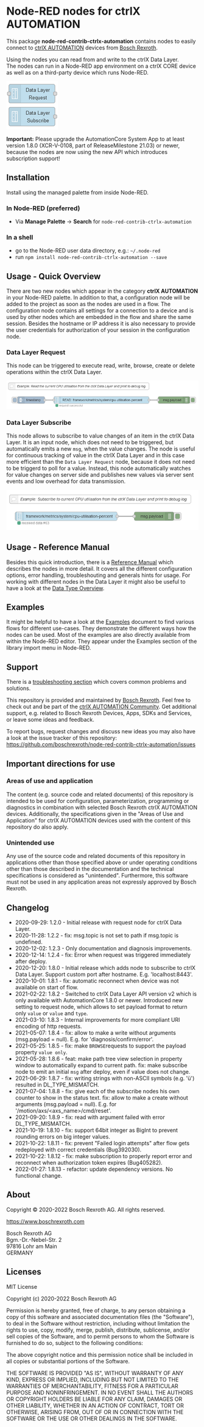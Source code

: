 # Node-RED nodes for ctrlX AUTOMATION

This package **node-red-contrib-ctrlx-automation** contains nodes to easily connect to [ctrlX AUTOMATION](https://www.ctrlx-automation.com/) devices from [Bosch Rexroth](https://www.boschrexroth.com).

Using the nodes you can read from and write to the ctrlX Data Layer.  
The nodes can run in a Node-RED app environment on a ctrlX CORE device as well as on a third-party device which runs Node-RED.

![nodes.png](./doc/images/nodes.png)

**Important:** Please upgrade the AutomationCore System App to at least version 1.8.0 (XCR-V-0108, part of ReleaseMilestone 21.03) or newer, because the nodes are now using the new API which introduces subscription support!

## Installation

Install using the managed palette from inside Node-RED.

### In Node-RED (preferred)

* Via **Manage Palette** -> **Search** for `node-red-contrib-ctrlx-automation`

### In a shell

* go to the Node-RED user data directory, e.g.: `~/.node-red`
* run `npm install node-red-contrib-ctrlx-automation --save`

## Usage - Quick Overview

There are two new nodes which appear in the category **ctrlX AUTOMATION** in your Node-RED palette.
In addition to that, a configuration node will be added to the project as soon as the nodes are used in a flow. The configuration node contains all settings for a connection to a device and is used by other nodes which are embedded in the flow and share the same session. Besides the hostname or IP address it is also necessary to provide the user credentials for authorization of your session in the configuration node.

### Data Layer Request

This node can be triggered to execute read, write, browse, create or delete operations within the ctrlX Data Layer.

![usage_overview_request.png](./doc/images/usage_overview_request.png)

### Data Layer Subscribe

This node allows to subscribe to value changes of an item in the ctrlX Data Layer. It is an input node, which does not need to be triggered, but automatically emits a new `msg`, when the value changes. The node is useful for continuous tracking of value in the ctrlX Data Layer and in this case more efficient than the `Data Layer Request` node, because it does not need to be triggerd to poll for a value. Instead, this node automatically watches for value changes on server side and publishes new values via server sent events and low overhead for data transmission.

![usage_overview_subscribe.png](./doc/images/usage_overview_subscribe.png)

## Usage - Reference Manual

Besides this quick introduction, there is a [Reference Manual](./doc/REFERENCE.md) which describes the nodes in more detail. It covers all the different configuration options, error handling, troubleshouting and generals hints for usage.
For working with different nodes in the Data Layer it might also be useful to have a look at the [Data Type Overview](./doc/DATATYPES.md).

## Examples

It might be helpful to have a look at the [Examples](./doc/EXAMPLES.md) document to find various flows for different use-cases. They demonstrate the different ways how the nodes can be used. Most of the examples are also directly available from within the Node-RED editor.
They appear under the Examples section of the library import menu in Node-RED.

## Support

There is a [troubleshooting section](./doc/TROUBLESHOOTING.md) which covers common problems and solutions.

This repository is provided and maintained by [Bosch Rexroth](https://www.boschrexroth.com). Feel free to check out and be part of the [ctrlX AUTOMATION Community](https://ctrlx-automation.com/community). Get additional support, e.g. related to Bosch Rexroth Devices, Apps, SDKs and Services, or leave some ideas and feedback.

To report bugs, request changes and discuss new ideas you may also have a look at the issue tracker of this repository:
<https://github.com/boschrexroth/node-red-contrib-ctrlx-automation/issues>

## Important directions for use

### Areas of use and application

The content (e.g. source code and related documents) of this repository is intended to be used for configuration, parameterization, programming or diagnostics in combination with selected Bosch Rexroth ctrlX AUTOMATION devices.
Additionally, the specifications given in the "Areas of Use and Application" for ctrlX AUTOMATION devices used with the content of this repository do also apply.

### Unintended use

Any use of the source code and related documents of this repository in applications other than those specified above or under operating conditions other than those described in the documentation and the technical specifications is considered as "unintended". Furthermore, this software must not be used in any application areas not expressly approved by Bosch Rexroth.

## Changelog

* 2020-09-29: 1.2.0 - Initial release with request node for ctrlX Data Layer.
* 2020-11-28: 1.2.2 - fix: msg.topic is not set to path if msg.topic is undefined.
* 2020-12-02: 1.2.3 - Only documentation and diagnosis improvements.
* 2020-12-14: 1.2.4 - fix: Error when request was triggered immediately after deploy.
* 2020-12-20: 1.8.0 - Initial release which adds node to subscribe to ctrlX Data Layer.
                      Support custom port after hostname. E.g. 'localhost:8443'.
* 2020-10-01: 1.8.1 - fix: automatic reconnect when device was not available on start of flow.
* 2021-02-22: 1.8.2 - Switched to ctrlX Data Layer API version v2 which is only available with AutomationCore 1.8.0 or newer.
                      Introduced new setting to request node, which allows to set payload format to return only `value` or `value` and `type`.
* 2021-03-10: 1.8.3 - Internal improvements for more compliant URI encoding of http requests.
* 2021-05-07: 1.8.4 - fix: allow to make a write without arguments (msg.payload = null). E.g. for 'diagnosis/confirm/error'.
* 2021-05-25: 1.8.5 - fix: make `BROWSE`requests to support the payload property `value only`.
* 2021-05-28: 1.8.6 - feat: make path tree view selection in property window to automatically expand to current path.
                      fix: make subscribe node to emit an initial `msg` after deploy, even if value does not change.
* 2021-06-29: 1.8.7 - fix: writing strings with non-ASCII symbols (e.g. 'ü') resulted in DL_TYPE_MISMATCH.
* 2021-07-04: 1.8.8 - fix: give each of the subscribe nodes his own counter to show in the status text.
                      fix: allow to make a create without arguments (msg.payload = null). E.g. for '/motion/axs/<axs_name>/cmd/reset'.
* 2021-09-20: 1.8.9 - fix: read with argument failed with error DL_TYPE_MISMATCH.
* 2021-10-19: 1.8.10 - fix: support 64bit integer as BigInt to prevent rounding errors on big integer values.
* 2021-10-22: 1.8.11 - fix: prevent "Failed login attempts" after flow gets redeployed with correct credentials (Bug392030).
* 2021-10-22: 1.8.12 - fix: make subscription to properly report error and reconnect when authorization token expires (Bug405282).
* 2022-01-27: 1.8.13 - refactor: update dependency versions. No functional change.

## About

Copyright © 2020-2022 Bosch Rexroth AG. All rights reserved.

<https://www.boschrexroth.com>

Bosch Rexroth AG  
Bgm.-Dr.-Nebel-Str. 2  
97816 Lohr am Main  
GERMANY  

## Licenses

MIT License

Copyright (c) 2020-2022 Bosch Rexroth AG

Permission is hereby granted, free of charge, to any person obtaining a copy
of this software and associated documentation files (the "Software"), to deal
in the Software without restriction, including without limitation the rights
to use, copy, modify, merge, publish, distribute, sublicense, and/or sell
copies of the Software, and to permit persons to whom the Software is
furnished to do so, subject to the following conditions:

The above copyright notice and this permission notice shall be included in all
copies or substantial portions of the Software.

THE SOFTWARE IS PROVIDED "AS IS", WITHOUT WARRANTY OF ANY KIND, EXPRESS OR
IMPLIED, INCLUDING BUT NOT LIMITED TO THE WARRANTIES OF MERCHANTABILITY,
FITNESS FOR A PARTICULAR PURPOSE AND NONINFRINGEMENT. IN NO EVENT SHALL THE
AUTHORS OR COPYRIGHT HOLDERS BE LIABLE FOR ANY CLAIM, DAMAGES OR OTHER
LIABILITY, WHETHER IN AN ACTION OF CONTRACT, TORT OR OTHERWISE, ARISING FROM,
OUT OF OR IN CONNECTION WITH THE SOFTWARE OR THE USE OR OTHER DEALINGS IN THE
SOFTWARE.
